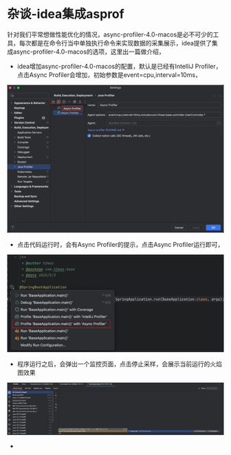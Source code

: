 # 杂谈-idea集成asprof

针对我们平常想做性能优化的情况，async-profiler-4.0-macos是必不可少的工具，每次都是在命令行当中单独执行命令来实现数据的采集展示，idea提供了集成async-profiler-4.0-macos的选项，这里出一篇做介绍，

- idea增加async-profiler-4.0-macos的配置，默认是已经有IntelliJ Profiler，点击Async Profiler会增加，初始参数是event=cpu,interval=10ms，

![image-20250504013847063](images/image-20250504013847063.png)

- 点击代码运行时，会有Async Profiler的提示，点击Async Profiler运行即可，

![image-20250504014221497](images/image-20250504014221497.png)

- 程序运行之后，会弹出一个监控页面，点击停止采样，会展示当前运行的火焰图效果

![image-20250504014451864](images/image-20250504014451864.png)

- 